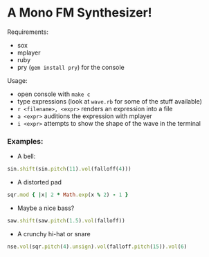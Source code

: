 # A Mono FM Synthesizer!

Requirements:
  * sox
  * mplayer
  * ruby
  * pry (`gem install pry`) for the console

Usage:
  * open console with `make c`
  * type expressions (look at `wave.rb` for some of the stuff available)
  * `r <filename>, <expr>` renders an expression into a file
  * `a <expr>` auditions the expression with mplayer
  * `i <expr>` attempts to show the shape of the wave in the terminal

### Examples:

* A bell:

``` ruby
sin.shift(sin.pitch(11).vol(falloff(4)))
```

* A distorted pad

``` ruby
sqr.mod { |x| 2 * Math.exp(x % 2) - 1 }
```

* Maybe a nice bass?

``` ruby
saw.shift(saw.pitch(1.5).vol(falloff))
```

* A crunchy hi-hat or snare

``` ruby
nse.vol(sqr.pitch(4).unsign).vol(falloff.pitch(15)).vol(6)
```

